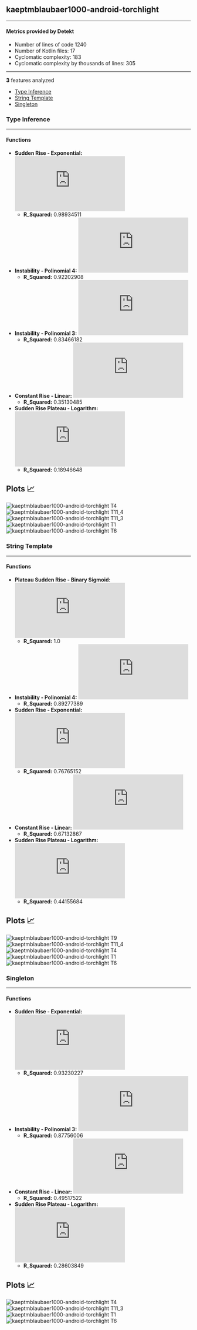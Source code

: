## kaeptmblaubaer1000-android-torchlight
----
#### Metrics provided by Detekt
* Number of lines of code 1240
* Number of Kotlin files: 17
* Cyclomatic complexity: 183
* Cyclomatic complexity by thousands of lines: 305 

----
**3** features analyzed

*	<a href="#type_inference">Type Inference</a> 
*	<a href="#string_template">String Template</a> 
*	<a href="#singleton">Singleton</a> 


### <a name="type_inference">Type Inference</a>
----
#### Functions
* **Sudden Rise - Exponential:** ![equation](http://latex.codecogs.com/svg.latex?10.098782x%5E%7B6.341113%7D%20&plus;%206.435301)
    * **R_Squared:** 0.98934511
* **Instability - Polinomial 4:** ![equation](http://latex.codecogs.com/svg.latex?0.030922x%5E4%20&plus;%20-0.678492x%5E3%20&plus;4.952615x%5E2%20&plus;%20-13.42888x%20&plus;%2016.325758)
    * **R_Squared:** 0.92202908
* **Instability - Polinomial 3:** ![equation](http://latex.codecogs.com/svg.latex?('0.125486x%5E3%20&plus;-1.960706x%5E2%20&plus;%208.508214x%20&plus;%20-2.969697',))
    * **R_Squared:** 0.83466182
* **Constant Rise - Linear:** ![equation](http://latex.codecogs.com/svg.latex?1.590909x%20&plus;%20-0.590909)
    * **R_Squared:** 0.35130485
* **Sudden Rise Plateau - Logarithm:** ![equation](http://latex.codecogs.com/svg.latex?7.078629%5Clog_%7B3.561187%7D%28x%29%20&plus;%200.467087)
    * **R_Squared:** 0.18946648

**Plots** :chart_with_upwards_trend:
-----

![kaeptmblaubaer1000-android-torchlight T4](../plots/kaeptmblaubaer1000-android-torchlight_type_inference_T4.png)
![kaeptmblaubaer1000-android-torchlight T11_4](../plots/kaeptmblaubaer1000-android-torchlight_type_inference_T11_4.png)
![kaeptmblaubaer1000-android-torchlight T11_3](../plots/kaeptmblaubaer1000-android-torchlight_type_inference_T11_3.png)
![kaeptmblaubaer1000-android-torchlight T1](../plots/kaeptmblaubaer1000-android-torchlight_type_inference_T1.png)
![kaeptmblaubaer1000-android-torchlight T6](../plots/kaeptmblaubaer1000-android-torchlight_type_inference_T6.png)
### <a name="string_template">String Template</a>
----
#### Functions
* **Plateau Sudden Rise - Binary Sigmoid:** ![equation](http://latex.codecogs.com/svg.latex?%5Cfrac%7B2.0%7D%7B1%20&plus;%20%5Cepsilon%5E%28-44.840117%28x%20-8.500584%29%29%7D%20&plus;%201.0)
    * **R_Squared:** 1.0
* **Instability - Polinomial 4:** ![equation](http://latex.codecogs.com/svg.latex?-0.002914x%5E4%20&plus;%200.071614x%5E3%20&plus;-0.538656x%5E2%20&plus;%201.438099x%20&plus;%20-0.070707)
    * **R_Squared:** 0.89277389
* **Sudden Rise - Exponential:** ![equation](http://latex.codecogs.com/svg.latex?6.783411x%5E%7B1.23183%7D%20&plus;%200.460391)
    * **R_Squared:** 0.76765152
* **Constant Rise - Linear:** ![equation](http://latex.codecogs.com/svg.latex?0.223776x%20&plus;%200.212121)
    * **R_Squared:** 0.67132867
* **Sudden Rise Plateau - Logarithm:** ![equation](http://latex.codecogs.com/svg.latex?1.000041%5Clog_%7B3.174467%7D%28x%29%20&plus;%200.224703)
    * **R_Squared:** 0.44155684

**Plots** :chart_with_upwards_trend:
-----

![kaeptmblaubaer1000-android-torchlight T9](../plots/kaeptmblaubaer1000-android-torchlight_string_template_T9.png)
![kaeptmblaubaer1000-android-torchlight T11_4](../plots/kaeptmblaubaer1000-android-torchlight_string_template_T11_4.png)
![kaeptmblaubaer1000-android-torchlight T4](../plots/kaeptmblaubaer1000-android-torchlight_string_template_T4.png)
![kaeptmblaubaer1000-android-torchlight T1](../plots/kaeptmblaubaer1000-android-torchlight_string_template_T1.png)
![kaeptmblaubaer1000-android-torchlight T6](../plots/kaeptmblaubaer1000-android-torchlight_string_template_T6.png)
### <a name="singleton">Singleton</a>
----
#### Functions
* **Sudden Rise - Exponential:** ![equation](http://latex.codecogs.com/svg.latex?10.578293x%5E%7B2.564659%7D%20&plus;%203.062206)
    * **R_Squared:** 0.93230227
* **Instability - Polinomial 3:** ![equation](http://latex.codecogs.com/svg.latex?('0.010749x%5E3%20&plus;-0.152403x%5E2%20&plus;%200.617734x%20&plus;%202.373737',))
    * **R_Squared:** 0.87756006
* **Constant Rise - Linear:** ![equation](http://latex.codecogs.com/svg.latex?0.227273x%20&plus;%202.106061)
    * **R_Squared:** 0.49517522
* **Sudden Rise Plateau - Logarithm:** ![equation](http://latex.codecogs.com/svg.latex?1.082109%5Clog_%7B3.718236%7D%28x%29%20&plus;%202.210888)
    * **R_Squared:** 0.28603849

**Plots** :chart_with_upwards_trend:
-----

![kaeptmblaubaer1000-android-torchlight T4](../plots/kaeptmblaubaer1000-android-torchlight_singleton_T4.png)
![kaeptmblaubaer1000-android-torchlight T11_3](../plots/kaeptmblaubaer1000-android-torchlight_singleton_T11_3.png)
![kaeptmblaubaer1000-android-torchlight T1](../plots/kaeptmblaubaer1000-android-torchlight_singleton_T1.png)
![kaeptmblaubaer1000-android-torchlight T6](../plots/kaeptmblaubaer1000-android-torchlight_singleton_T6.png)
